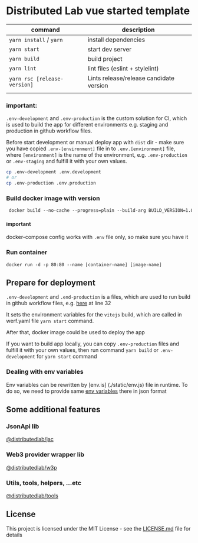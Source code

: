 # Distributed Lab vue started template


| command                      | description                             |
|------------------------------|-----------------------------------------|
| `yarn install` / `yarn`      | install dependencies                    |
| `yarn start`                 | start dev server                        |
| `yarn build`                 | build project                           |
| `yarn lint`                  | lint files (eslint + stylelint)         |
| `yarn rsc [release-version]` | Lints release/release candidate version |
|                              |                                         |

### important:
`.env-development` and `.env-production` is the custom solution for CI, which is used to build the app for different environments e.g. staging and production in github workflow files.

Before start development or manual deploy app with `dist` dir - make sure you have copied `.env-[environment]` file in to `.env.[environment]` file, where `[environment]` is the name of the environment, e.g. `.env-production` or `.env-staging` and fulfill it with your own values.

```bash
cp .env-development .env.development
# or
cp .env-production .env.production
```

### Build docker image with version
```dockerfile
 docker build --no-cache --progress=plain --build-arg BUILD_VERSION=1.0.0-rc.0 -t vue-template .
```

#### important
docker-compose config works with `.env` file only, so make sure you have it

### Run container
```
docker run -d -p 80:80 --name [container-name] [image-name]
```

## Prepare for deployment
`.env-development` and `.end-production` is a files, which are used to run build in github workflow files, e.g. [here](.github/workflows/main.yml) at line 32

It sets the environment variables for the `vitejs` build, which are called in werf.yaml file `yarn start` command.

After that, docker image could be used to deploy the app

If you want to build app locally, you can copy `.env-production` files and fulfill it with your own values, then run command `yarn build` or `.env-development` for `yarn start` command

### Dealing with env variables
Env variables can be rewritten by [env.is] (./static/env.js) file in runtime. To do so, we need to provide same [env variables](.env.example) there in json format

## Some additional features

### JsonApi lib

[@distributedlab/jac](https://distributed-lab.github.io/web-kit/modules/_distributedlab_jac.html)

### Web3 provider wrapper lib

[@distributedlab/w3p](https://distributed-lab.github.io/web-kit/modules/_distributedlab_w3p.html)

### Utils, tools, helpers, ...etc

[@distributedlab/tools](https://distributed-lab.github.io/web-kit/modules/_distributedlab_tools.html)

## License

This project is licensed under the MIT License - see the [LICENSE.md](./LICENSE) file for details
